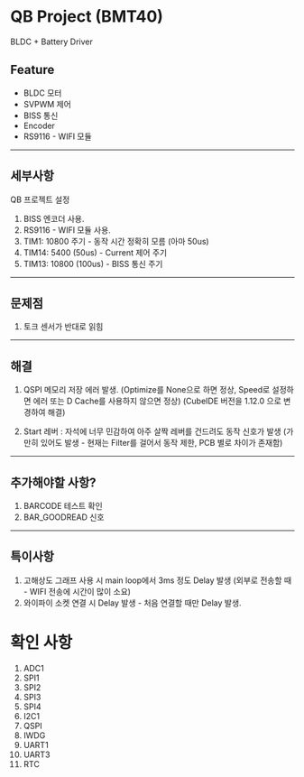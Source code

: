 # QB Project (BMT40)

BLDC + Battery Driver 

## Feature

- BLDC 모터
- SVPWM 제어
- BISS 통신
- Encoder
- RS9116 - WIFI 모듈


---
## 세부사항

QB 프로젝트 설정

1. BISS 엔코더 사용.
2. RS9116 - WIFI 모듈 사용.
3. TIM1: 10800 주기 - 동작 시간 정확히 모름 (아마 50us)
4. TIM14: 5400 (50us) - Current 제어 주기
5. TIM13: 10800 (100us) - BISS 통신 주기


---
## 문제점

1. 토크 센서가 반대로 읽힘



---
## 해결

1. QSPI 메모리 저장 에러 발생.  (Optimize를 None으로 하면 정상, Speed로 설정하면 에러   또는 D Cache를 사용하지 않으면 정상)
   (CubeIDE 버전을 1.12.0 으로 변경하여 해결)

2. Start 레버 : 자석에 너무 민감하여 아주 살짝 레버를 건드려도 동작 신호가 발생 (가만히 있어도 발생 - 현재는 Filter를 걸어서 동작 제한, PCB 별로 차이가 존재함)


---
## 추가해야할 사항?

1. BARCODE 테스트 확인
2. BAR_GOODREAD 신호


---
## 특이사항
1. 고해상도 그래프 사용 시 main loop에서 3ms 정도 Delay 발생 (외부로 전송할 때 - WIFI 전송에 시간이 많이 소요)
2. 와이파이 소켓 연결 시 Delay 발생 - 처음 연결할 때만 Delay 발생.




# 확인 사항
1. ADC1
2. SPI1
3. SPI2
4. SPI3
5. SPI4
6. I2C1
7. QSPI
8. IWDG
9. UART1
10. UART3
11. RTC


